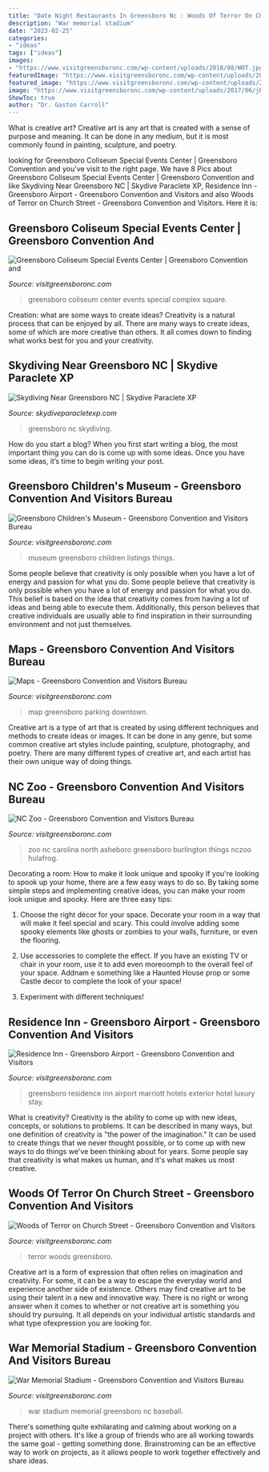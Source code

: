 ```yaml
---
title: "Date Night Restaurants In Greensboro Nc : Woods Of Terror On Church Street"
description: "War memorial stadium"
date: "2023-02-25"
categories:
- "ideas"
tags: ["ideas"]
images:
- "https://www.visitgreensboronc.com/wp-content/uploads/2018/08/WOT.jpg"
featuredImage: "https://www.visitgreensboronc.com/wp-content/uploads/2017/11/cc6adcd06afe1a186a1309c80867492a.jpg"
featured_image: "https://www.visitgreensboronc.com/wp-content/uploads/2017/10/DSC_0008.jpg"
image: "https://www.visitgreensboronc.com/wp-content/uploads/2017/06/jRVS3GUe_400x400.jpg"
ShowToc: true
author: "Dr. Gaston Carroll"
---
```



What is creative art?
Creative art is any art that is created with a sense of purpose and meaning. It can be done in any medium, but it is most commonly found in painting, sculpture, and poetry.

	

		
looking for Greensboro Coliseum Special Events Center | Greensboro Convention and you've visit to the right page. We have 8 Pics about Greensboro Coliseum Special Events Center | Greensboro Convention and like Skydiving Near Greensboro NC | Skydive Paraclete XP, Residence Inn - Greensboro Airport - Greensboro Convention and Visitors and also Woods of Terror on Church Street - Greensboro Convention and Visitors. Here it is:
		
    
## Greensboro Coliseum Special Events Center | Greensboro Convention And

<img loading=lazy src="https://www.visitgreensboronc.com/wp-content/uploads/2017/10/DSC_0008.jpg" onerror="this.onerror=null;this.src='https://tse3.mm.bing.net/th?id=OIP.M1MCOrn-N3DCSGkQLYIGCQHaE9&amp;pid=15.1';" alt="Greensboro Coliseum Special Events Center | Greensboro Convention and">

_Source: visitgreensboronc.com_

>greensboro coliseum center events special complex square. 

	

Creation: what are some ways to create ideas?
Creativity is a natural process that can be enjoyed by all. There are many ways to create ideas, some of which are more creative than others. It all comes down to finding what works best for you and your creativity.

    
## Skydiving Near Greensboro NC | Skydive Paraclete XP

<img loading=lazy src="https://skydiveparacletexp.com/wp-content/uploads/2016/12/skydiving-greensboro-nc-sm.jpg" onerror="this.onerror=null;this.src='https://tse3.mm.bing.net/th?id=OIP.33Ioni1NQD7CRWUFG45twAHaC9&amp;pid=15.1';" alt="Skydiving Near Greensboro NC | Skydive Paraclete XP">

_Source: skydiveparacletexp.com_

>greensboro nc skydiving. 

	

How do you start a blog?
When you first start writing a blog, the most important thing you can do is come up with some ideas. Once you have some ideas, it’s time to begin writing your post.

    
## Greensboro Children&#039;s Museum - Greensboro Convention And Visitors Bureau

<img loading=lazy src="https://www.visitgreensboronc.com/wp-content/uploads/2018/06/gso-childrens-museum-1024x682.jpg" onerror="this.onerror=null;this.src='https://tse4.mm.bing.net/th?id=OIP.-6i4mB6N-FGOO929t2gcIwHaE7&amp;pid=15.1';" alt="Greensboro Children&#039;s Museum - Greensboro Convention and Visitors Bureau">

_Source: visitgreensboronc.com_

>museum greensboro children listings things. 

	

Some people believe that creativity is only possible when you have a lot of energy and passion for what you do.
Some people believe that creativity is only possible when you have a lot of energy and passion for what you do. This belief is based on the idea that creativity comes from having a lot of ideas and being able to execute them. Additionally, this person believes that creative individuals are usually able to find inspiration in their surrounding environment and not just themselves.

    
## Maps - Greensboro Convention And Visitors Bureau

<img loading=lazy src="https://www.visitgreensboronc.com/wp-content/uploads/2017/06/Screenshot-2017-06-21-15.19.08.png" onerror="this.onerror=null;this.src='https://tse2.mm.bing.net/th?id=OIP.XpK8zWw8adaHT6wWToUOtwHaFu&amp;pid=15.1';" alt="Maps - Greensboro Convention and Visitors Bureau">

_Source: visitgreensboronc.com_

>map greensboro parking downtown. 

	

Creative art is a type of art that is created by using different techniques and methods to create ideas or images. It can be done in any genre, but some common creative art styles include painting, sculpture, photography, and poetry. There are many different types of creative art, and each artist has their own unique way of doing things.

    
## NC Zoo - Greensboro Convention And Visitors Bureau

<img loading=lazy src="https://www.visitgreensboronc.com/wp-content/uploads/2017/06/jRVS3GUe_400x400.jpg" onerror="this.onerror=null;this.src='https://tse2.mm.bing.net/th?id=OIP.g5ioArPWWMuhtMSJkXfonwAAAA&amp;pid=15.1';" alt="NC Zoo - Greensboro Convention and Visitors Bureau">

_Source: visitgreensboronc.com_

>zoo nc carolina north asheboro greensboro burlington things nczoo hulafrog. 

	

Decorating a room: How to make it look unique and spooky
If you're looking to spook up your home, there are a few easy ways to do so. By taking some simple steps and implementing creative ideas, you can make your room look unique and spooky. Here are three easy tips:
1. Choose the right décor for your space. Decorate your room in a way that will make it feel special and scary. This could involve adding some spooky elements like ghosts or zombies to your walls, furniture, or even the flooring.

2. Use accessories to complete the effect. If you have an existing TV or chair in your room, use it to add even moreoomph to the overall feel of your space. Addnam e something like a Haunted House prop or some Castle decor to complete the look of your space!

3. Experiment with different techniques!

    
## Residence Inn - Greensboro Airport - Greensboro Convention And Visitors

<img loading=lazy src="https://www.visitgreensboronc.com/wp-content/uploads/2017/06/REsidenceInnexterior.jpg" onerror="this.onerror=null;this.src='https://tse4.mm.bing.net/th?id=OIP.8bW21Q5R5cc3dmPenD6enQHaD-&amp;pid=15.1';" alt="Residence Inn - Greensboro Airport - Greensboro Convention and Visitors">

_Source: visitgreensboronc.com_

>greensboro residence inn airport marriott hotels exterior hotel luxury stay. 

	

What is creativity?
Creativity is the ability to come up with new ideas, concepts, or solutions to problems. It can be described in many ways, but one definition of creativity is "the power of the imagination." It can be used to create things that we never thought possible, or to come up with new ways to do things we've been thinking about for years. Some people say that creativity is what makes us human, and it's what makes us most creative.

    
## Woods Of Terror On Church Street - Greensboro Convention And Visitors

<img loading=lazy src="https://www.visitgreensboronc.com/wp-content/uploads/2018/08/WOT.jpg" onerror="this.onerror=null;this.src='https://tse1.mm.bing.net/th?id=OIP.tMEBW28pIjXCdAH3QOjB7AHaGK&amp;pid=15.1';" alt="Woods of Terror on Church Street - Greensboro Convention and Visitors">

_Source: visitgreensboronc.com_

>terror woods greensboro. 

	

Creative art is a form of expression that often relies on imagination and creativity. For some, it can be a way to escape the everyday world and experience another side of existence. Others may find creative art to be using their talent in a new and innovative way. There is no right or wrong answer when it comes to whether or not creative art is something you should try pursuing. It all depends on your individual artistic standards and what type ofexpression you are looking for.

    
## War Memorial Stadium - Greensboro Convention And Visitors Bureau

<img loading=lazy src="https://www.visitgreensboronc.com/wp-content/uploads/2017/11/cc6adcd06afe1a186a1309c80867492a.jpg" onerror="this.onerror=null;this.src='https://tse4.mm.bing.net/th?id=OIP.zGrc0Gr-GhhqEwnICGdJKgHaEP&amp;pid=15.1';" alt="War Memorial Stadium - Greensboro Convention and Visitors Bureau">

_Source: visitgreensboronc.com_

>war stadium memorial greensboro nc baseball. 

	

There's something quite exhilarating and calming about working on a project with others. It's like a group of friends who are all working towards the same goal - getting something done. Brainstroming can be an effective way to work on projects, as it allows people to work together effectively and share ideas.

